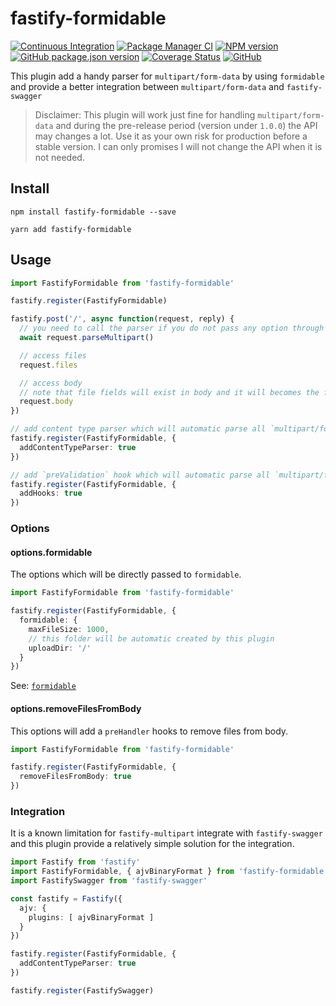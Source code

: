 # fastify-formidable

[![Continuous Integration](https://github.com/climba03003/fastify-formidable/actions/workflows/ci.yml/badge.svg)](https://github.com/climba03003/fastify-formidable/actions/workflows/ci.yml)
[![Package Manager CI](https://github.com/climba03003/fastify-formidable/actions/workflows/package-manager-ci.yml/badge.svg)](https://github.com/climba03003/fastify-formidable/actions/workflows/package-manager-ci.yml)
[![NPM version](https://img.shields.io/npm/v/fastify-formidable.svg?style=flat)](https://www.npmjs.com/package/fastify-formidable)
[![GitHub package.json version](https://img.shields.io/github/package-json/v/climba03003/fastify-formidable)](https://github.com/climba03003/fastify-formidable)
[![Coverage Status](https://coveralls.io/repos/github/climba03003/fastify-formidable/badge.svg?branch=main)](https://coveralls.io/github/climba03003/fastify-formidable?branch=master)
[![GitHub](https://img.shields.io/github/license/climba03003/fastify-formidable)](https://github.com/climba03003/fastify-formidable)

This plugin add a handy parser for `multipart/form-data` by using `formidable` and provide a better integration between `multipart/form-data` and `fastify-swagger`

> Disclaimer: This plugin will work just fine for handling `multipart/form-data` and during the pre-release period (version under `1.0.0`) the API may changes a lot. Use it as your own risk for production before a stable version. I can only promises I will not change the API when it is not needed.

## Install
```
npm install fastify-formidable --save

yarn add fastify-formidable
```

## Usage

```ts
import FastifyFormidable from 'fastify-formidable'

fastify.register(FastifyFormidable)

fastify.post('/', async function(request, reply) {
  // you need to call the parser if you do not pass any option through plugin registration
  await request.parseMultipart()

  // access files
  request.files

  // access body
  // note that file fields will exist in body and it will becomes the file path saved on disk
  request.body
})

// add content type parser which will automatic parse all `multipart/form-data` found
fastify.register(FastifyFormidable, {
  addContentTypeParser: true
})

// add `preValidation` hook which will automatic parse all `multipart/form-data` found
fastify.register(FastifyFormidable, {
  addHooks: true
})
```

### Options

#### options.formidable

The options which will be directly passed to `formidable`.

```ts
import FastifyFormidable from 'fastify-formidable'

fastify.register(FastifyFormidable, {
  formidable: {
    maxFileSize: 1000,
    // this folder will be automatic created by this plugin
    uploadDir: '/'
  }
})
```

See: [`formidable`](https://github.com/node-formidable/formidable#options)

#### options.removeFilesFromBody

This options will add a `preHandler` hooks to remove files from body.

```ts
import FastifyFormidable from 'fastify-formidable'

fastify.register(FastifyFormidable, {
  removeFilesFromBody: true
})
```

### Integration

It is a known limitation for `fastify-multipart` integrate with `fastify-swagger` and this plugin provide a relatively simple solution for the integration.

```ts
import Fastify from 'fastify'
import FastifyFormidable, { ajvBinaryFormat } from 'fastify-formidable'
import FastifySwagger from 'fastify-swagger'

const fastify = Fastify({
  ajv: {
    plugins: [ ajvBinaryFormat ]
  }
})

fastify.register(FastifyFormidable, {
  addContentTypeParser: true
})

fastify.register(FastifySwagger)
```